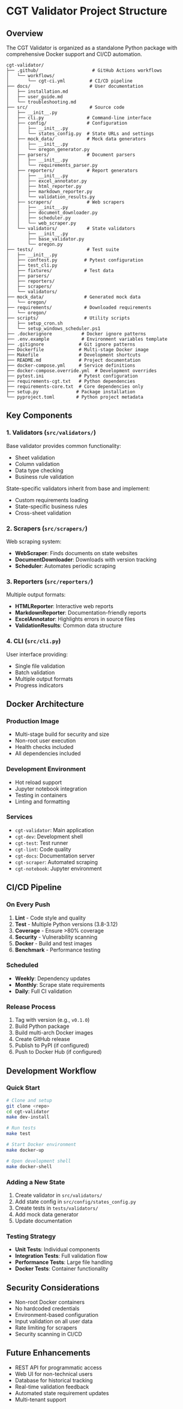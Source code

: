 # CGT Validator Project Structure

## Overview

The CGT Validator is organized as a standalone Python package with comprehensive Docker support and CI/CD automation.

```
cgt-validator/
├── .github/                    # GitHub Actions workflows
│   └── workflows/
│       └── cgt-ci.yml         # CI/CD pipeline
├── docs/                      # User documentation
│   ├── installation.md
│   ├── user_guide.md
│   └── troubleshooting.md
├── src/                       # Source code
│   ├── __init__.py
│   ├── cli.py                # Command-line interface
│   ├── config/               # Configuration
│   │   ├── __init__.py
│   │   └── states_config.py  # State URLs and settings
│   ├── mock_data/            # Mock data generators
│   │   ├── __init__.py
│   │   └── oregon_generator.py
│   ├── parsers/              # Document parsers
│   │   ├── __init__.py
│   │   └── requirements_parser.py
│   ├── reporters/            # Report generators
│   │   ├── __init__.py
│   │   ├── excel_annotator.py
│   │   ├── html_reporter.py
│   │   ├── markdown_reporter.py
│   │   └── validation_results.py
│   ├── scrapers/             # Web scrapers
│   │   ├── __init__.py
│   │   ├── document_downloader.py
│   │   ├── scheduler.py
│   │   └── web_scraper.py
│   └── validators/           # State validators
│       ├── __init__.py
│       ├── base_validator.py
│       └── oregon.py
├── tests/                    # Test suite
│   ├── __init__.py
│   ├── conftest.py          # Pytest configuration
│   ├── test_cli.py
│   ├── fixtures/            # Test data
│   ├── parsers/
│   ├── reporters/
│   ├── scrapers/
│   └── validators/
├── mock_data/               # Generated mock data
│   └── oregon/
├── requirements/            # Downloaded requirements
│   └── oregon/
├── scripts/                 # Utility scripts
│   ├── setup_cron.sh
│   └── setup_windows_scheduler.ps1
├── .dockerignore           # Docker ignore patterns
├── .env.example            # Environment variables template
├── .gitignore             # Git ignore patterns
├── Dockerfile             # Multi-stage Docker image
├── Makefile               # Development shortcuts
├── README.md              # Project documentation
├── docker-compose.yml     # Service definitions
├── docker-compose.override.yml  # Development overrides
├── pytest.ini             # Pytest configuration
├── requirements-cgt.txt   # Python dependencies
├── requirements-core.txt  # Core dependencies only
├── setup.py              # Package installation
└── pyproject.toml        # Python project metadata
```

## Key Components

### 1. Validators (`src/validators/`)

Base validator provides common functionality:
- Sheet validation
- Column validation
- Data type checking
- Business rule validation

State-specific validators inherit from base and implement:
- Custom requirements loading
- State-specific business rules
- Cross-sheet validation

### 2. Scrapers (`src/scrapers/`)

Web scraping system:
- **WebScraper**: Finds documents on state websites
- **DocumentDownloader**: Downloads with version tracking
- **Scheduler**: Automates periodic scraping

### 3. Reporters (`src/reporters/`)

Multiple output formats:
- **HTMLReporter**: Interactive web reports
- **MarkdownReporter**: Documentation-friendly reports
- **ExcelAnnotator**: Highlights errors in source files
- **ValidationResults**: Common data structure

### 4. CLI (`src/cli.py`)

User interface providing:
- Single file validation
- Batch validation
- Multiple output formats
- Progress indicators

## Docker Architecture

### Production Image
- Multi-stage build for security and size
- Non-root user execution
- Health checks included
- All dependencies included

### Development Environment
- Hot reload support
- Jupyter notebook integration
- Testing in containers
- Linting and formatting

### Services
- `cgt-validator`: Main application
- `cgt-dev`: Development shell
- `cgt-test`: Test runner
- `cgt-lint`: Code quality
- `cgt-docs`: Documentation server
- `cgt-scraper`: Automated scraping
- `cgt-notebook`: Jupyter environment

## CI/CD Pipeline

### On Every Push
1. **Lint** - Code style and quality
2. **Test** - Multiple Python versions (3.8-3.12)
3. **Coverage** - Ensure >80% coverage
4. **Security** - Vulnerability scanning
5. **Docker** - Build and test images
6. **Benchmark** - Performance testing

### Scheduled
- **Weekly**: Dependency updates
- **Monthly**: Scrape state requirements
- **Daily**: Full CI validation

### Release Process
1. Tag with version (e.g., `v0.1.0`)
2. Build Python package
3. Build multi-arch Docker images
4. Create GitHub release
5. Publish to PyPI (if configured)
6. Push to Docker Hub (if configured)

## Development Workflow

### Quick Start
```bash
# Clone and setup
git clone <repo>
cd cgt-validator
make dev-install

# Run tests
make test

# Start Docker environment
make docker-up

# Open development shell
make docker-shell
```

### Adding a New State

1. Create validator in `src/validators/`
2. Add state config in `src/config/states_config.py`
3. Create tests in `tests/validators/`
4. Add mock data generator
5. Update documentation

### Testing Strategy

- **Unit Tests**: Individual components
- **Integration Tests**: Full validation flow
- **Performance Tests**: Large file handling
- **Docker Tests**: Container functionality

## Security Considerations

- Non-root Docker containers
- No hardcoded credentials
- Environment-based configuration
- Input validation on all user data
- Rate limiting for scrapers
- Security scanning in CI/CD

## Future Enhancements

- REST API for programmatic access
- Web UI for non-technical users
- Database for historical tracking
- Real-time validation feedback
- Automated state requirement updates
- Multi-tenant support
